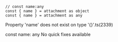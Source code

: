 ```tsx
// const name:any
const { name } = attachment as object
const { name } = attachment as any
```

Property 'name' does not exist on type '{}'.ts(2339)

const name: any
No quick fixes available
